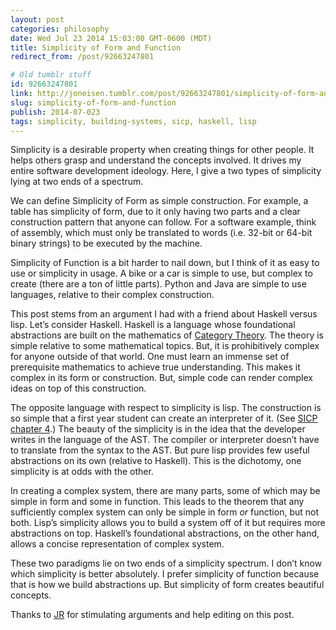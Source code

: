 ```yaml
---
layout: post
categories: philosophy
date: Wed Jul 23 2014 15:03:00 GMT-0600 (MDT)
title: Simplicity of Form and Function
redirect_from: /post/92663247801

# Old tumblr stuff
id: 92663247801
link: http://joneisen.tumblr.com/post/92663247801/simplicity-of-form-and-function
slug: simplicity-of-form-and-function
publish: 2014-07-023
tags: simplicity, building-systems, sicp, haskell, lisp
---
```



Simplicity is a desirable property when creating things for other people. It helps others grasp and understand the concepts involved. It drives my entire software development ideology. Here, I give a two types of simplicity lying at two ends of a spectrum.

We can define Simplicity of Form as simple construction. For example, a table has simplicity of form, due to it only having two parts and a clear construction pattern that anyone can follow. For a software example, think of assembly, which must only be translated to words (i.e. 32-bit or 64-bit binary strings) to be executed by the machine.

Simplicity of Function is a bit harder to nail down, but I think of it as easy to use or simplicity in usage. A bike or a car is simple to use, but complex to create (there are a ton of little parts). Python and Java are simple to use languages, relative to their complex construction.

This post stems from an argument I had with a friend about Haskell versus lisp. Let’s consider Haskell. Haskell is a language whose foundational abstractions are built on the mathematics of [Category Theory](http://en.wikipedia.org/wiki/Category_theory). The theory is simple relative to some mathematical topics. But, it is prohibitively complex for anyone outside of that world. One must learn an immense set of prerequisite mathematics to achieve true understanding. This makes it complex in its form or construction. But, simple code can render complex ideas on top of this construction.

The opposite language with respect to simplicity is lisp. The construction is so simple that a first year student can create an interpreter of it. (See [SICP](http://mitpress.mit.edu/sicp/) [chapter 4](http://mitpress.mit.edu/sicp/full-text/book/book-Z-H-25.html#%_chap_4).) The beauty of the simplicity is in the idea that the developer writes in the language of the AST. The compiler or interpreter doesn’t have to translate from the syntax to the AST. But pure lisp provides few useful abstractions on its own (relative to Haskell). This is the dichotomy, one simplicity is at odds with the other.

In creating a complex system, there are many parts, some of which may be simple in form and some in function. This leads to the theorem that any sufficiently complex system can only be simple in form *or* function, but not both. Lisp’s simplicity allows you to build a system off of it but requires more abstractions on top. Haskell’s foundational abstractions, on the other hand, allows a concise representation of complex system.

These two paradigms lie on two ends of a simplicity spectrum. I don’t know which simplicity is better absolutely. I prefer simplicity of function because that is how we build abstractions up. But simplicity of form creates beautiful concepts.

Thanks to [JR](http://twitter.com/runningskull) for stimulating arguments and help editing on this post.

